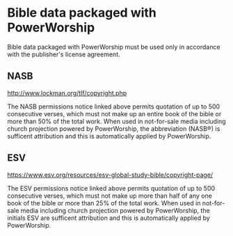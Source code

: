 # Bible data packaged with PowerWorship

Bible data packaged with PowerWorship must be used only in accordance with the publisher's license agreement.

## NASB

http://www.lockman.org/tlf/copyright.php

The NASB permissions notice linked above permits quotation of up to 500 consecutive verses, which must not make up an entire book of the bible or more than 50% of the total work. When used in not-for-sale media including church projection powered by PowerWorship, the abbreviation (NASB®) is sufficent attribution and this is automatically applied by PowerWorship.

## ESV

https://www.esv.org/resources/esv-global-study-bible/copyright-page/

The ESV permissions notice linked above permits quotation of up to 500 consecutive verses, which must not make up more than half of any one book of the bible or more than 25% of the total work. When used in not-for-sale media including church projection powered by PowerWorship, the initials ESV are sufficent attribution and this is automatically applied by PowerWorship.
